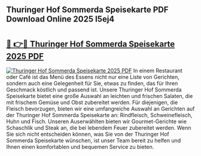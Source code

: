 ## Thuringer Hof Sommerda Speisekarte PDF Download Online 2025 I5ej4

# <h2><a href="http://gc9u0o4.nevu.top/?p=Thuringer+Hof+Sommerda+Speisekarte">🔗 👉🔴 Thuringer Hof Sommerda Speisekarte 2025 PDF</a></h2>

[![Thuringer Hof Sommerda Speisekarte 2025 PDF](https://i.imgur.com/dBaPXMq.png)](http://gc9u0o4.nevu.top/?p=Thuringer+Hof+Sommerda+Speisekarte)
In einem Restaurant oder Café ist das Menü des Essens nicht nur eine Liste von Gerichten, sondern auch eine Gelegenheit für Sie, etwas zu finden, das für Ihren Geschmack köstlich und passend ist. Unsere Thuringer Hof Sommerda Speisekarte bietet eine große Auswahl an leichten und frischen Salaten, die mit frischem Gemüse und Obst zubereitet werden. Für diejenigen, die Fleisch bevorzugen, bieten wir eine umfangreiche Auswahl an Gerichten auf der Thuringer Hof Sommerda Speisekarte an: Rindfleisch, Schweinefleisch, Huhn und Fisch. Unseren Auserwählten bieten wir Gourmet-Gerichte wie Schaschlik und Steak an, die bei lebendem Feuer zubereitet werden. Wenn Sie sich nicht entscheiden können, was Sie von der Thuringer Hof Sommerda Speisekarte wünschen, ist unser Team bereit zu helfen und Ihnen einen komfortablen und bequemen Service zu bieten.
